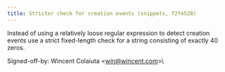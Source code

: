 ```yaml
---
title: Stricter check for creation events (snippets, f2fe528)
---
```


Instead of using a relatively loose regular expression to detect creation\
events use a strict fixed-length check for a string consisting of exactly 40\
zeros.

Signed-off-by: Wincent Colaiuta &lt;win@wincent.com&gt;\
